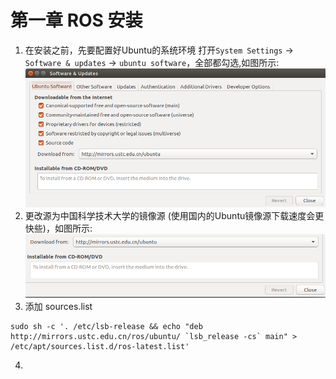 # 第一章   ROS 安装

1. 在安装之前，先要配置好Ubuntu的系统环境
打开`System Settings` -> `Software & updates` -> `ubuntu software`，全部都勾选,如图所示:
![software](picture/1-0.png)
2. 更改源为中国科学技术大学的镜像源  (使用国内的Ubuntu镜像源下载速度会更快些)，如图所示:
![1.2](picture/1-1.png)
3. 添加 sources.list
```
sudo sh -c '. /etc/lsb-release && echo "deb http://mirrors.ustc.edu.cn/ros/ubuntu/ `lsb_release -cs` main" > /etc/apt/sources.list.d/ros-latest.list'
```

4. 